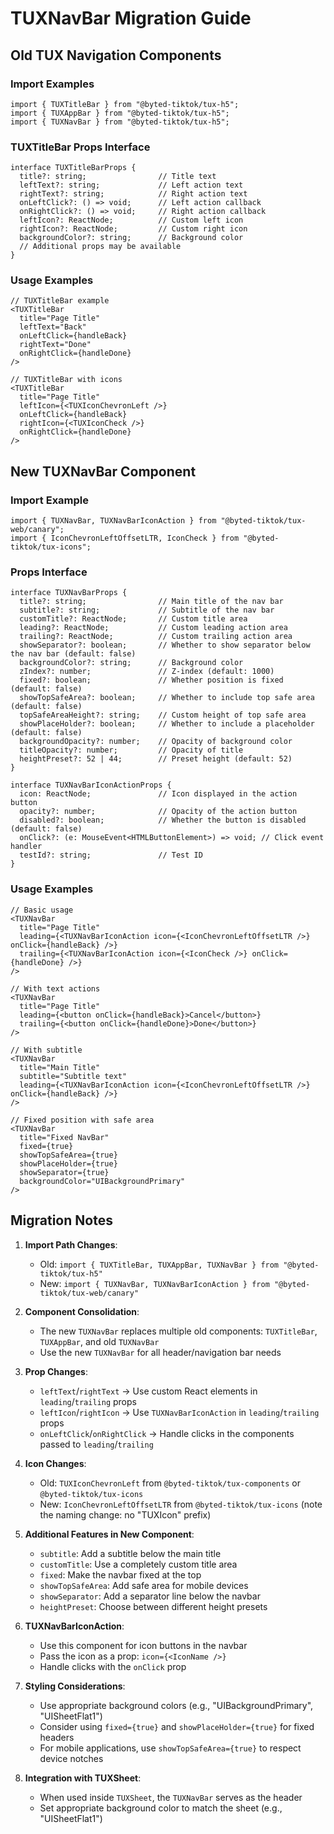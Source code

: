 # TUXNavBar Migration Guide

## Old TUX Navigation Components

### Import Examples

```tsx
import { TUXTitleBar } from "@byted-tiktok/tux-h5";
import { TUXAppBar } from "@byted-tiktok/tux-h5";
import { TUXNavBar } from "@byted-tiktok/tux-h5";
```

### TUXTitleBar Props Interface

```tsx
interface TUXTitleBarProps {
  title?: string;                // Title text
  leftText?: string;             // Left action text
  rightText?: string;            // Right action text
  onLeftClick?: () => void;      // Left action callback
  onRightClick?: () => void;     // Right action callback
  leftIcon?: ReactNode;          // Custom left icon
  rightIcon?: ReactNode;         // Custom right icon
  backgroundColor?: string;      // Background color
  // Additional props may be available
}
```

### Usage Examples

```tsx
// TUXTitleBar example
<TUXTitleBar
  title="Page Title"
  leftText="Back"
  onLeftClick={handleBack}
  rightText="Done"
  onRightClick={handleDone}
/>

// TUXTitleBar with icons
<TUXTitleBar
  title="Page Title"
  leftIcon={<TUXIconChevronLeft />}
  onLeftClick={handleBack}
  rightIcon={<TUXIconCheck />}
  onRightClick={handleDone}
/>
```

## New TUXNavBar Component

### Import Example

```tsx
import { TUXNavBar, TUXNavBarIconAction } from "@byted-tiktok/tux-web/canary";
import { IconChevronLeftOffsetLTR, IconCheck } from "@byted-tiktok/tux-icons";
```

### Props Interface

```tsx
interface TUXNavBarProps {
  title?: string;                // Main title of the nav bar
  subtitle?: string;             // Subtitle of the nav bar
  customTitle?: ReactNode;       // Custom title area
  leading?: ReactNode;           // Custom leading action area
  trailing?: ReactNode;          // Custom trailing action area
  showSeparator?: boolean;       // Whether to show separator below the nav bar (default: false)
  backgroundColor?: string;      // Background color
  zIndex?: number;               // Z-index (default: 1000)
  fixed?: boolean;               // Whether position is fixed (default: false)
  showTopSafeArea?: boolean;     // Whether to include top safe area (default: false)
  topSafeAreaHeight?: string;    // Custom height of top safe area
  showPlaceHolder?: boolean;     // Whether to include a placeholder (default: false)
  backgroundOpacity?: number;    // Opacity of background color
  titleOpacity?: number;         // Opacity of title
  heightPreset?: 52 | 44;        // Preset height (default: 52)
}

interface TUXNavBarIconActionProps {
  icon: ReactNode;               // Icon displayed in the action button
  opacity?: number;              // Opacity of the action button
  disabled?: boolean;            // Whether the button is disabled (default: false)
  onClick?: (e: MouseEvent<HTMLButtonElement>) => void; // Click event handler
  testId?: string;               // Test ID
}
```

### Usage Examples

```tsx
// Basic usage
<TUXNavBar
  title="Page Title"
  leading={<TUXNavBarIconAction icon={<IconChevronLeftOffsetLTR />} onClick={handleBack} />}
  trailing={<TUXNavBarIconAction icon={<IconCheck />} onClick={handleDone} />}
/>

// With text actions
<TUXNavBar
  title="Page Title"
  leading={<button onClick={handleBack}>Cancel</button>}
  trailing={<button onClick={handleDone}>Done</button>}
/>

// With subtitle
<TUXNavBar
  title="Main Title"
  subtitle="Subtitle text"
  leading={<TUXNavBarIconAction icon={<IconChevronLeftOffsetLTR />} onClick={handleBack} />}
/>

// Fixed position with safe area
<TUXNavBar
  title="Fixed NavBar"
  fixed={true}
  showTopSafeArea={true}
  showPlaceHolder={true}
  showSeparator={true}
  backgroundColor="UIBackgroundPrimary"
/>
```

## Migration Notes

1. **Import Path Changes**:
   - Old: `import { TUXTitleBar, TUXAppBar, TUXNavBar } from "@byted-tiktok/tux-h5"`
   - New: `import { TUXNavBar, TUXNavBarIconAction } from "@byted-tiktok/tux-web/canary"`

2. **Component Consolidation**:
   - The new `TUXNavBar` replaces multiple old components: `TUXTitleBar`, `TUXAppBar`, and old `TUXNavBar`
   - Use the new `TUXNavBar` for all header/navigation bar needs

3. **Prop Changes**:
   - `leftText`/`rightText` → Use custom React elements in `leading`/`trailing` props
   - `leftIcon`/`rightIcon` → Use `TUXNavBarIconAction` in `leading`/`trailing` props
   - `onLeftClick`/`onRightClick` → Handle clicks in the components passed to `leading`/`trailing`

4. **Icon Changes**:
   - Old: `TUXIconChevronLeft` from `@byted-tiktok/tux-components` or `@byted-tiktok/tux-icons`
   - New: `IconChevronLeftOffsetLTR` from `@byted-tiktok/tux-icons` (note the naming change: no "TUXIcon" prefix)

5. **Additional Features in New Component**:
   - `subtitle`: Add a subtitle below the main title
   - `customTitle`: Use a completely custom title area
   - `fixed`: Make the navbar fixed at the top
   - `showTopSafeArea`: Add safe area for mobile devices
   - `showSeparator`: Add a separator line below the navbar
   - `heightPreset`: Choose between different height presets

6. **TUXNavBarIconAction**:
   - Use this component for icon buttons in the navbar
   - Pass the icon as a prop: `icon={<IconName />}`
   - Handle clicks with the `onClick` prop

7. **Styling Considerations**:
   - Use appropriate background colors (e.g., "UIBackgroundPrimary", "UISheetFlat1")
   - Consider using `fixed={true}` and `showPlaceHolder={true}` for fixed headers
   - For mobile applications, use `showTopSafeArea={true}` to respect device notches

8. **Integration with TUXSheet**:
   - When used inside `TUXSheet`, the `TUXNavBar` serves as the header
   - Set appropriate background color to match the sheet (e.g., "UISheetFlat1")